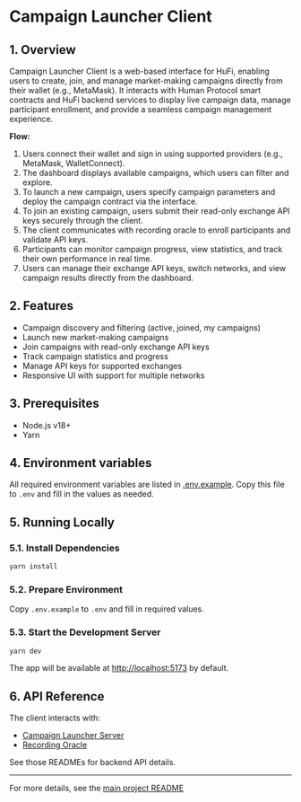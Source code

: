 # Campaign Launcher Client

## 1. Overview

Campaign Launcher Client is a web-based interface for HuFi, enabling users to create, join, and manage market-making campaigns directly from their wallet (e.g., MetaMask).
It interacts with Human Protocol smart contracts and HuFi backend services to display live campaign data, manage participant enrollment, and provide a seamless campaign management experience.

**Flow:**
1. Users connect their wallet and sign in using supported providers (e.g., MetaMask, WalletConnect).
2. The dashboard displays available campaigns, which users can filter and explore.
3. To launch a new campaign, users specify campaign parameters and deploy the campaign contract via the interface.
4. To join an existing campaign, users submit their read-only exchange API keys securely through the client.
5. The client communicates with recording oracle to enroll participants and validate API keys.
6. Participants can monitor campaign progress, view statistics, and track their own performance in real time.
7. Users can manage their exchange API keys, switch networks, and view campaign results directly from the dashboard.

## 2. Features

- Campaign discovery and filtering (active, joined, my campaigns)
- Launch new market-making campaigns
- Join campaigns with read-only exchange API keys
- Track campaign statistics and progress
- Manage API keys for supported exchanges
- Responsive UI with support for multiple networks

## 3. Prerequisites

- Node.js v18+
- Yarn

## 4. Environment variables

All required environment variables are listed in [.env.example](./.env.example).
Copy this file to `.env` and fill in the values as needed.

## 5. Running Locally

### 5.1. Install Dependencies

```sh
yarn install
```

### 5.2. Prepare Environment

Copy `.env.example` to `.env` and fill in required values.

### 5.3. Start the Development Server

```sh
yarn dev
```

The app will be available at [http://localhost:5173](http://localhost:5173) by default.

## 6. API Reference

The client interacts with:
- [Campaign Launcher Server](../server/README.md)
- [Recording Oracle](../../recording-oracle/README.md)

See those READMEs for backend API details.

---

For more details, see the [main project README](../../README.md)